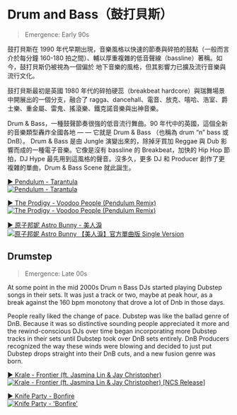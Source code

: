# Drum and Bass（鼓打貝斯）

> Emergence: Early 90s

鼓打貝斯在 1990 年代早期出現，音樂風格以快速的節奏與碎拍的鼓點（一般而言介於每分鐘 160-180 拍之間）、輔以厚重複雜的低音聲線（bassline）著稱。如今，鼓打貝斯仍被視為一個偏於 地下音樂的風格，但其影響力已擴及流行音樂與流行文化。

鼓打貝斯最初是英國 1980 年代的碎拍硬蕊（breakbeat hardcore）與瑞舞場景中開展出的一個分支，融合了 ragga、dancehall、電音、放克、嘻哈、浩室、爵士樂、重金屬、雷鬼、搖滾樂、鐵克諾音樂與出神音樂。

Drum & Bass，一種鼓聲節奏很強的低音流行舞曲。90 年代中的英國，這個全新的音樂類型轟炸全國各地 — — 它就是 Drum & Bass （也稱為 drum “n” bass 或 DnB）。 Drum & Bass 是由 Jungle 演變出來的，除掉牙買加 Reggae 與 Dub 影響而成的一種電子音樂。它像是沒有 bassline 的 Breakbeat，加快的 Hip Hop 節拍，DJ Hype 最先用到這風格的聲音。沒多久，更多 DJ 和 Producer 創作了更複雜的單曲，Drum & Bass Scene 就此誕生。

[▶️ Pendulum - Tarantula  
![Pendulum - Tarantula](https://img.youtube.com/vi/3ZR2p-DhSX4/0.jpg)](https://youtu.be/3ZR2p-DhSX4?t=92)

[▶️ The Prodigy - Voodoo People (Pendulum Remix)  
![The Prodigy - Voodoo People (Pendulum Remix)](https://img.youtube.com/vi/XQEBzauVIlA/0.jpg)](https://youtu.be/XQEBzauVIlA?t=54)

[▶️ 原子邦妮 Astro Bunny - 美人淚  
![原子邦妮 Astro Bunny 【美人淚】官方單曲版 Single Version](https://img.youtube.com/vi/2tNo0BNgobY/0.jpg)](https://youtu.be/2tNo0BNgobY?t=168)

## Drumstep

> Emergence: Late 00s

At some point in the mid 2000s Drum n Bass DJs started playing Dubstep songs in their sets. It was just a track or two, maybe at peak hour, as a break against the 160 bpm monotony that drove a lot of Dnb in those days.

People really liked the change of pace. Dubstep was like the ballad genre of DnB. Because it was so distinctive sounding people appreciated it more and the rewind-conscious DJs over time began incorporating more Dubstep tracks in their sets until Dubstep took over DnB sets entirely. DnB Producers recognized the way these winds were blowing and decided to just put Dubstep drops straight into their DnB cuts, and a new fusion genre was born.

[▶️ Krale - Frontier (ft. Jasmina Lin & Jay Christopher)  
![Krale - Frontier (ft. Jasmina Lin & Jay Christopher) \[NCS Release\]](https://img.youtube.com/vi/pGMojZB0Lm0/0.jpg)](https://youtu.be/pGMojZB0Lm0?t=43)

[▶️ Knife Party - Bonfire  
![Knife Party - 'Bonfire'](https://img.youtube.com/vi/e-IWRmpefzE/0.jpg)](https://youtu.be/e-IWRmpefzE?t=165)
